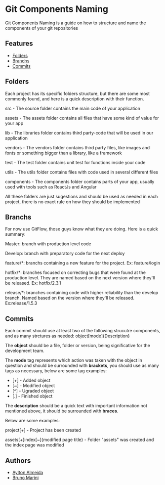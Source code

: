 # Git Components Naming

Git Components Naming is a guide on how to structure and name the components of your git repositories

## Features

  * [Folders](#folders)
  * [Branchs](#branchs)
  * [Commits](#commits)

## <span id="folders">Folders</span>

Each project has its specific folders structure, but there are some most commonly found, and here is a quick description with their function.

  src - The source folder contains the main code of your application

  assets - The assets folder contains all files that have some kind of value for your app

  lib - The libraries folder contains third party-code that will be used in our application

  vendors - The vendors folder contains third party files, like images and fonts or something bigger than a library, like a framework

  test - The test folder contains unit test for functions inside your code
  
  utils - The utils folder contains files with code used in several different files
  
  components - The components folder contains parts of your app, usually used with tools such as ReactJs and Angular 

All these folders are just sugestions and should be used as needed in each project, there is no exact rule on how they should be implemented

## <span id="branchs">Branchs</span>

For now use GitFlow, those guys know what they are doing. Here is a quick summary:

Master: branch with production level code

Develop: branch with preparatory code for the next deploy

feature/*: branchs containing a new feature for the project. Ex: feature/login

hotfix/*: branches focused on correcting bugs that were found at the production level. They are named based on the next version where they'll be released. Ex: hotfix/2.3.1

release/*: branches containing code with higher reliability than the develop branch. Named based on the version where they'll be released. Ex:release/1.5.3

## <span id="commits">Commits</span>

Each commit should use at least two of the following strucutre components, and as many strctures as needed: object[mode]{Description}

The **object** should be a file, folder or version, being significative for the development team.

The **mode** tag represents which action was taken with the object in question and should be surrounded with **brackets**, you should use as many tags as necessary, below are some tag examples:

* [+] - Added object
* [~] - Modified object
* [^] - Ugraded object
* [.] - Finished object 

The **description** should be a quick text with important information not mentioned above, it should be surrounded with **braces**.

Below are some examples:

project[+]  - Project has been created

assets[+]index[~]{modified page title} - Folder "assets" was created and the index page was modified

## Authors

* [Aylton Almeida](https://github.com/stevreeper)
* [Bruno Marini](https://github.com/themarini)


